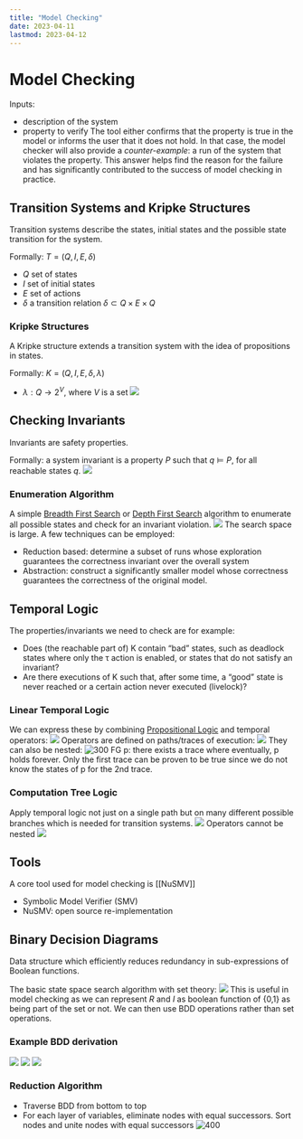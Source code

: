 ```yaml
---
title: "Model Checking"
date: 2023-04-11
lastmod: 2023-04-12
---
```

# Model Checking
Inputs:
- description of the system
- property to verify
The tool either confirms that the property is true in the model or informs the user that it does not hold. In that case, the model checker will also provide a *counter-example*: a run of the system that violates the property. This answer helps find the reason for the failure and has significantly contributed to the success of model checking in practice.
## Transition Systems and Kripke Structures
Transition systems describe the states, initial states and the possible state transition for the system.

Formally: $T=(Q,I,E,\delta)$
- $Q$ set of states
- $I$ set of initial states
- $E$ set of actions
- $\delta$ a transition relation $\delta \subset Q\times E\times Q$
### Kripke Structures
A Kripke structure extends a transition system with the idea of propositions in states.

Formally: $K=(Q,I,E,\delta,\lambda)$
- $\lambda: Q\rightarrow2^V$, where $V$ is a set
![](https://i.imgur.com/K2zPO0W.png)
## Checking Invariants
Invariants are safety properties.

Formally: a system invariant is a property $P$ such that $q\models P$, for all reachable states $q$.
![](https://i.imgur.com/U18MQjB.png)
### Enumeration Algorithm
A simple [Breadth First Search](Notes/Breadth%20First%20Search.md) or [Depth First Search](Notes/Depth%20First%20Search.md) algorithm to enumerate all possible states and check for an invariant violation.
![](https://i.imgur.com/CZ7ZoIA.png)
The search space is large. A few techniques can be employed:
- Reduction based: determine a subset of runs whose exploration guarantees the correctness invariant over the overall system
- Abstraction: construct a significantly smaller model whose correctness guarantees the correctness of the original model.
## Temporal Logic
The properties/invariants we need to check are for example:
- Does (the reachable part of) K contain “bad” states, such as deadlock states where only the τ action is enabled, or states that do not satisfy an invariant?
- Are there executions of K such that, after some time, a “good” state is never reached or a certain action never executed (livelock)?

### Linear Temporal Logic
We can express these by combining [Propositional Logic](Notes/Propositional%20Logic.md) and temporal operators:
![](https://i.imgur.com/48C4UHK.png)
Operators are defined on paths/traces of execution:
![](https://i.imgur.com/0FIVOBR.png)
They can also be nested:
![300](https://i.imgur.com/UHhxhC8.png)
FG p: there exists a trace where eventually, p holds forever. Only the first trace can be proven to be true since we do not know the states of p for the 2nd trace.
### Computation Tree Logic
Apply temporal logic not just on a single path but on many different possible branches which is needed for transition systems.
![](https://i.imgur.com/v0Cwu78.png)
Operators cannot be nested
![](https://i.imgur.com/anXQDlo.png)
## Tools
A core tool used for model checking is [[NuSMV]]
- Symbolic Model Verifier (SMV)
- NuSMV: open source re-implementation
## Binary Decision Diagrams
Data structure which efficiently reduces redundancy in sub-expressions of Boolean functions. 

The basic state space search algorithm with set theory:
![](https://i.imgur.com/l0aaQca.png)
This is useful in model checking as we can represent $R$ and $I$ as boolean function of {0,1} as being part of the set or not. We can then use BDD operations rather than set operations.
### Example BDD derivation
![](https://i.imgur.com/ObcZsC6.png)
![](https://i.imgur.com/CFiKQ0p.png)
![](https://i.imgur.com/Gy2TNw3.png)
### Reduction Algorithm
- Traverse BDD from bottom to top
- For each layer of variables, eliminate nodes with equal successors. Sort nodes and unite nodes with equal successors
![400](https://i.imgur.com/3S1LkfU.png)
